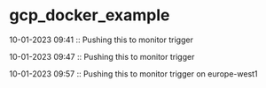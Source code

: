 # gcp_docker_example

10-01-2023 09:41 :: Pushing this to monitor trigger

10-01-2023 09:47 :: Pushing this to monitor trigger

10-01-2023 09:57 :: Pushing this to monitor trigger on europe-west1